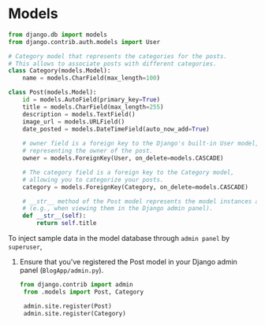 # Models

```py
from django.db import models
from django.contrib.auth.models import User

# Category model that represents the categories for the posts. 
# This allows to associate posts with different categories.
class Category(models.Model):
    name = models.CharField(max_length=100)

class Post(models.Model):
    id = models.AutoField(primary_key=True)
    title = models.CharField(max_length=255)
    description = models.TextField()
    image_url = models.URLField()
    date_posted = models.DateTimeField(auto_now_add=True)
    
    # owner field is a foreign key to the Django's built-in User model, 
    # representing the owner of the post.
    owner = models.ForeignKey(User, on_delete=models.CASCADE)

    # The category field is a foreign key to the Category model, 
    # allowing you to categorize your posts.
    category = models.ForeignKey(Category, on_delete=models.CASCADE)

    # __str__ method of the Post model represents the model instances as strings 
    # (e.g., when viewing them in the Django admin panel).
    def __str__(self):
        return self.title
```

To inject sample data in the model database through `admin panel` by `superuser`,

1. Ensure that you've registered the Post model in your Django admin panel (`BlogApp/admin.py`).
   ```py
   from django.contrib import admin
    from .models import Post, Category

    admin.site.register(Post)
    admin.site.register(Category)
   ```
